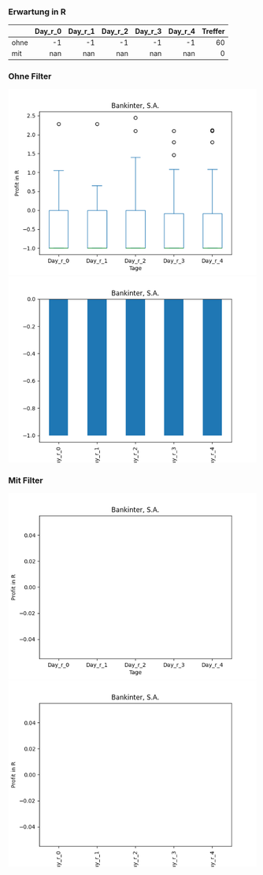 ### Erwartung in R
|      |   Day_r_0 |   Day_r_1 |   Day_r_2 |   Day_r_3 |   Day_r_4 |   Treffer |
|:-----|----------:|----------:|----------:|----------:|----------:|----------:|
| ohne |        -1 |        -1 |        -1 |        -1 |        -1 |        60 |
| mit  |       nan |       nan |       nan |       nan |       nan |         0 |

### Ohne Filter
![image info](./data/BKNIY_box_all.png)
![image info](./data/BKNIY_median_all.png)

### Mit Filter
![image info](./data/BKNIY_box_filtered.png)
![image info](./data/BKNIY_median_filtered.png)